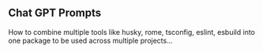 ## Chat GPT Prompts
How to combine multiple tools like husky, rome, tsconfig, eslint, esbuild into one package to be used across multiple projects...